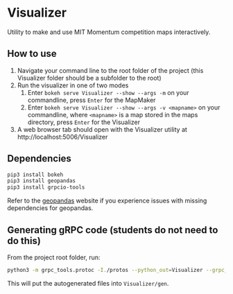 # Visualizer

Utility to make and use MIT Momentum competition maps interactively.

## How to use

1. Navigate your command line to the root folder of the project (this Visualizer folder should be a subfolder to the root)
2. Run the visualizer in one of two modes
   1. Enter `bokeh serve Visualizer --show --args -m` on your commandline, press `Enter` for the MapMaker
   2. Enter `bokeh serve Visualizer --show --args -v <mapname>` on your commandline, where `<mapname>` is a map stored in the maps directory, press `Enter` for the Visualizer
3. A web browser tab should open with the Visualizer utility at http://localhost:5006/Visualizer

## Dependencies

``` sh
pip3 install bokeh
pip3 install geopandas
pip3 install grpcio-tools
```

Refer to the [geopandas](https://geopandas.org/getting_started/install.html#installing-with-pip) website if you experience issues with missing dependencies for geopandas.

## Generating gRPC code (students do not need to do this)

From the project root folder, run:

``` sh
python3 -m grpc_tools.protoc -I./protos --python_out=Visualizer --grpc_python_out=Visualizer protos/viz.proto
```

This will put the autogenerated files into `Visualizer/gen`.
